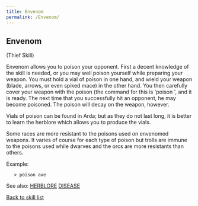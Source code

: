 ```yaml
---
title: Envenom
permalink: /Envenom/
---
```


## Envenom

(Thief Skill)

Envenom allows you to poison your opponent. First a decent knowledge of
the skill is needed, or you may well poison yourself while preparing
your weapon. You must hold a vial of poison in one hand, and wield your
weapon (blade, arrows, or even spiked mace) in the other hand. You then
carefully cover your weapon with the poison (the command for this is
'poison <weapon>', and it is ready. The next time that you successfully
hit an opponent, he may become poisoned. The poison will decay on the
weapon, however.

Vials of poison can be found in Arda; but as they do not last long, it
is better to learn the herblore which allows you to produce the vials.

Some races are more resistant to the poisons used on envenomed weapons.
It varies of course for each type of poison but trolls are immune to the
poisons used while dwarves and the orcs are more resistants than others.

Example:

`   > poison axe`

See also: [HERBLORE](HERBLORE "wikilink") [DISEASE](DISEASE "wikilink")

[Back to skill list](Skill "wikilink")